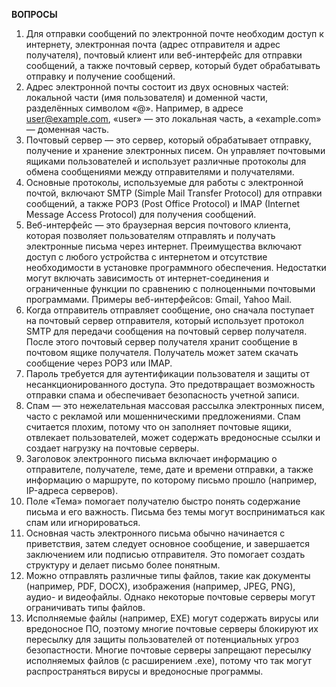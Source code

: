 **ВОПРОСЫ**

1) Для отправки сообщений по электронной почте необходим доступ к интернету, электронная почта (адрес отправителя и адрес получателя), почтовый клиент или веб-интерфейс для отправки сообщений, а также почтовый сервер, который будет обрабатывать отправку и получение сообщений.
2) Адрес электронной почты состоит из двух основных частей: локальной части (имя пользователя) и доменной части, разделённых символом «@». Например, в адресе user@example.com, «user» — это локальная часть, а «example.com» — доменная часть.
3) Почтовый сервер — это сервер, который обрабатывает отправку, получение и хранение электронных писем. Он управляет почтовыми ящиками пользователей и использует различные протоколы для обмена сообщениями между отправителями и получателями.
4) Основные протоколы, используемые для работы с электронной почтой, включают SMTP (Simple Mail Transfer Protocol) для отправки сообщений, а также POP3 (Post Office Protocol) и IMAP (Internet Message Access Protocol) для получения сообщений.
5) Веб-интерфейс — это браузерная версия почтового клиента, которая позволяет пользователям отправлять и получать электронные письма через интернет. Преимущества включают доступ с любого устройства с интернетом и отсутствие необходимости в установке программного обеспечения. Недостатки могут включать зависимость от интернет-соединения и ограниченные функции по сравнению с полноценными почтовыми программами. Примеры веб-интерфейсов: Gmail, Yahoo Mail.
6) Когда отправитель отправляет сообщение, оно сначала поступает на почтовый сервер отправителя, который использует протокол SMTP для передачи сообщения на почтовый сервер получателя. После этого почтовый сервер получателя хранит сообщение в почтовом ящике получателя. Получатель может затем скачать сообщение через POP3 или IMAP.
7) Пароль требуется для аутентификации пользователя и защиты от несанкционированного доступа. Это предотвращает возможность отправки спама и обеспечивает безопасность учетной записи.
8) Спам — это нежелательная массовая рассылка электронных писем, часто с рекламой или мошенническими предложениями. Спам считается плохим, потому что он заполняет почтовые ящики, отвлекает пользователей, может содержать вредоносные ссылки и создает нагрузку на почтовые серверы.
9) Заголовок электронного письма включает информацию о отправителе, получателе, теме, дате и времени отправки, а также информацию о маршруте, по которому письмо прошло (например, IP-адреса серверов).
10) Поле «Тема» помогает получателю быстро понять содержание письма и его важность. Письма без темы могут восприниматься как спам или игнорироваться.
11) Основная часть электронного письма обычно начинается с приветствия, затем следует основное сообщение, и завершается заключением или подписью отправителя. Это помогает создать структуру и делает письмо более понятным.
12) Можно отправлять различные типы файлов, такие как документы (например, PDF, DOCX), изображения (например, JPEG, PNG), аудио- и видеофайлы. Однако некоторые почтовые серверы могут ограничивать типы файлов.
13) Исполняемые файлы (например, EXE) могут содержать вирусы или вредоносное ПО, поэтому многие почтовые серверы блокируют их пересылку для защиты пользователей от потенциальных угроз безопастности. Многие почтовые серверы запрещают пересылку исполняемых файлов (с расширением .exe), потому что так могут распространяться вирусы и вредоносные программы.